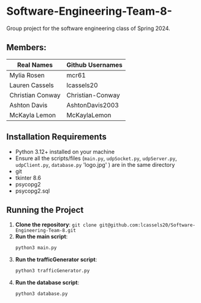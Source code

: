 # Software-Engineering-Team-8-
Group project for the software engineering class of Spring 2024.

## Members:
| Real Names | Github Usernames|
| ------------- | ------------- |
| Mylia Rosen  | mcr61  |
| Lauren Cassels  | lcassels20 |
| Christian Conway | Christian-Conway |
| Ashton Davis | AshtonDavis2003 |
| McKayla Lemon |   McKaylaLemon  |


## Installation Requirements
- Python 3.12+ installed on your machine
- Ensure all the scripts/files (`main.py`, `udpSocket.py`, `udpServer.py`, `udpClient.py`, `database.py` 'logo.jpg' ) are in the same directory
- git
- tkinter 8.6
- psycopg2
- psycopg2.sql

## Running the Project
1. **Clone the repository**:
    ```git clone git@github.com:lcassels20/Software-Engineering-Team-8.git```
2. **Run the main script**:
    ```sh
    python3 main.py
    ```
3. **Run the trafficGenerator script**:
    ```sh
    python3 trafficGenerator.py
    ```
4. **Run the database script**:
   ```sh
   python3 database.py
   ```
   
